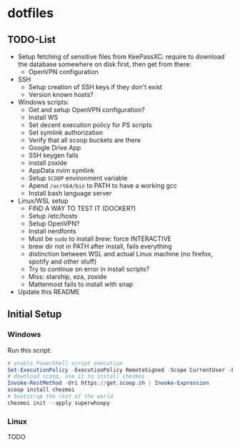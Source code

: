 # dotfiles

## TODO-List

* Setup fetching of sensitive files from KeePassXC: require to download the
    database somewhere on disk first, then get from there:
    * OpenVPN configuration
* SSH
    * Setup creation of SSH keys if they don't exist
    * Version known hosts?
* Windows scripts:
    * Get and setup OpenVPN configuration?
    * Install WS
    * Set decent execution policy for PS scripts
    * Set symlink authorization
    * Verify that all scoop buckets are there
    * Google Drive App
    * SSH keygen fails
    * install zoxide
    * AppData nvim symlink
    * Setup `SCOOP` environment variable
    * Apend `/ucrt64/bin` to PATH to have a working gcc
    * Install bash language server
* Linux/WSL setup
    * FIND A WAY TO TEST IT (DOCKER?)
    * Setup /etc/hosts
    * Setup OpenVPN?
    * Install nerdfonts
    * Must be `sudo` to install *brew*: force INTERACTIVE
    * brew dir not in PATH after install, fails everything
    * distinction between WSL and actual Linux machine (no firefox, spotify and other stuff)
    * Try to continue on error in install scripts?
    * Miss: starship, eza, zoxide
    * Mattermost fails to install with snap
* Update this README

## Initial Setup

### Windows

Run this script:

```ps1
# enable PowerShell script execution
Set-ExecutionPolicy -ExecutionPolicy RemoteSigned -Scope CurrentUser -Force
# download scoop, use it to install chezmoi
Invoke-RestMethod -Uri https://get.scoop.sh | Invoke-Expression
scoop install chezmoi
# bootstrap the rest of the world
chezmoi init --apply superwhoopy
```

### Linux

TODO
